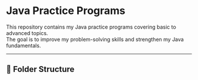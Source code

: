 # Java Practice Programs

This repository contains my Java practice programs covering basic to advanced topics.  
The goal is to improve my problem-solving skills and strengthen my Java fundamentals.

---

## 📂 Folder Structure
